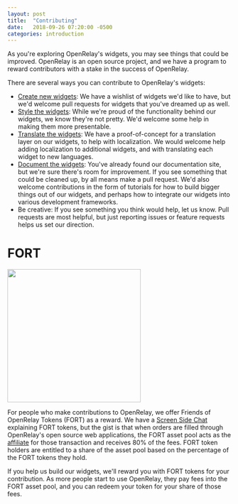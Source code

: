 ```yaml
---
layout: post
title:  "Contributing"
date:   2018-09-26 07:20:00 -0500
categories: introduction
---
```


As you're exploring OpenRelay's widgets, you may see things that could be
improved. OpenRelay is an open source project, and we have a program to reward
contributors with a stake in the success of OpenRelay.

There are several ways you can contribute to OpenRelay's widgets:

* [Create new widgets](https://github.com/openrelayxyz/widgets/issues?q=is%3Aissue+is%3Aopen+label%3Afeature): We have a wishlist of widgets we'd like to have, but we'd welcome pull requests for widgets that you've dreamed up as well.
* [Style the widgets](https://github.com/openrelayxyz/widgets/issues?q=is%3Aissue+is%3Aopen+label%3Astyle): While we're proud of the functionality behind our widgets, we know they're not pretty. We'd welcome some help in making them more presentable.
* [Translate the widgets](https://github.com/openrelayxyz/widgets/issues?q=is%3Aissue+is%3Aopen+label%3Atranslation): We have a proof-of-concept for a translation layer on our widgets, to help with localization. We would welcome help adding localization to additional widgets, and with translating each widget to new languages.
* [Document the widgets](https://github.com/openrelayxyz/widgets/issues?q=is%3Aissue+is%3Aopen+label%3Adocumentation): You've already found our documentation site, but we're sure there's room for improvement. If you see something that could be cleaned up, by all means make a pull request. We'd also welcome contributions in the form of tutorials for how to build bigger things out of our widgets, and perhaps how to integrate our widgets into various development frameworks.
* Be creative: If you see something you think would help, let us know. Pull requests are most helpful, but just reporting issues or feature requests helps us set our direction.

# FORT

<img src="../../assets/images/fort-logo.png" width="300px">

For people who make contributions to OpenRelay, we offer Friends of OpenRelay
Tokens (FORT) as a reward. We have a [Screen Side Chat](https://www.youtube.com/watch?v=CooLLPOjnOM)
explaining FORT tokens, but the gist is that when orders are filled through
OpenRelay's open source web applications, the FORT asset pool acts as the
[affiliate](./affiliates.html) for those transaction and receives 80% of the
fees. FORT token holders are entitled to a share of the asset pool based on the
percentage of the FORT tokens they hold.

If you help us build our widgets, we'll reward you with FORT tokens for your
contribution. As more people start to use OpenRelay, they pay fees into the
FORT asset pool, and you can redeem your token for your share of those fees.
